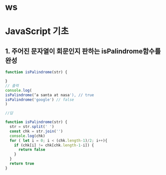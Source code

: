 # ws

# JavaScript 기초

## 1. 주어진 문자열이 회문인지 판하는 isPalindrome함수를 완성

```jsx
function isPalindrome(str) {

}
// 출력
console.log(
isPalindrome(‘a santa at nasa'), // true
isPalindrome('google') // false
)
```

```jsx
//답

function isPalindrome(str) {
  str = str.split(' ')
  const chk = str.join('')
  console.log(chk)
  for ( let i = 0; i < (chk.length-1)/2; i++){
    if (chk[i] != chk[chk.length-1-i]) {
      return false
    }
  }
  return true
}
```
